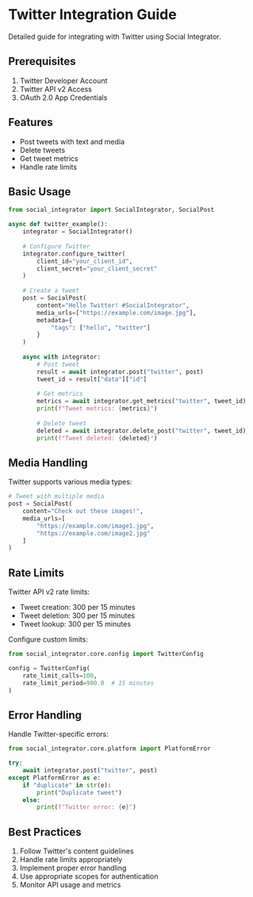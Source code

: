 # Twitter Integration Guide

Detailed guide for integrating with Twitter using Social Integrator.

## Prerequisites

1. Twitter Developer Account
2. Twitter API v2 Access
3. OAuth 2.0 App Credentials

## Features

- Post tweets with text and media
- Delete tweets
- Get tweet metrics
- Handle rate limits

## Basic Usage

```python
from social_integrator import SocialIntegrator, SocialPost

async def twitter_example():
    integrator = SocialIntegrator()
    
    # Configure Twitter
    integrator.configure_twitter(
        client_id="your_client_id",
        client_secret="your_client_secret"
    )
    
    # Create a tweet
    post = SocialPost(
        content="Hello Twitter! #SocialIntegrator",
        media_urls=["https://example.com/image.jpg"],
        metadata={
            "tags": ["hello", "twitter"]
        }
    )
    
    async with integrator:
        # Post tweet
        result = await integrator.post("twitter", post)
        tweet_id = result["data"]["id"]
        
        # Get metrics
        metrics = await integrator.get_metrics("twitter", tweet_id)
        print(f"Tweet metrics: {metrics}")
        
        # Delete tweet
        deleted = await integrator.delete_post("twitter", tweet_id)
        print(f"Tweet deleted: {deleted}")
```

## Media Handling

Twitter supports various media types:

```python
# Tweet with multiple media
post = SocialPost(
    content="Check out these images!",
    media_urls=[
        "https://example.com/image1.jpg",
        "https://example.com/image2.jpg"
    ]
)
```

## Rate Limits

Twitter API v2 rate limits:

- Tweet creation: 300 per 15 minutes
- Tweet deletion: 300 per 15 minutes
- Tweet lookup: 300 per 15 minutes

Configure custom limits:

```python
from social_integrator.core.config import TwitterConfig

config = TwitterConfig(
    rate_limit_calls=100,
    rate_limit_period=900.0  # 15 minutes
)
```

## Error Handling

Handle Twitter-specific errors:

```python
from social_integrator.core.platform import PlatformError

try:
    await integrator.post("twitter", post)
except PlatformError as e:
    if "duplicate" in str(e):
        print("Duplicate tweet")
    else:
        print(f"Twitter error: {e}")
```

## Best Practices

1. Follow Twitter's content guidelines
2. Handle rate limits appropriately
3. Implement proper error handling
4. Use appropriate scopes for authentication
5. Monitor API usage and metrics
